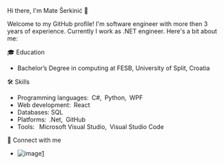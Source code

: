 Hi there, I'm Mate Šerkinić 👋

Welcome to my GitHub profile! I'm software engineer with more then 3 years of experience. 
Currently I work as .NET engineer. Here's a bit about me:

🎓 Education
  
  - Bachelor’s Degree in computing at FESB, University of Split, Croatia

🛠️ Skills

  - Programming languages: C#, Python, WPF
  - Web development: React
  - Databases: SQL
  - Platforms: .Net, GitHub
  - Tools:  Microsoft Visual Studio, Visual Studio Code

💬 Connect with me

  - ![image](https://github.com/user-attachments/assets/a80ef4e1-ae3e-4a52-8afd-e9262e5802af)[1]

[1]: https://www.linkedin.com/in/mate-%C5%A1erkini%C4%87-a73124253?lipi=urn%3Ali%3Apage%3Ad_flagship3_profile_view_base_contact_details%3BaGezt1eZQe%2B2bei%2FlCRn%2Bw%3D%3D
